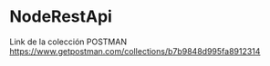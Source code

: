 # NodeRestApi

Link de la colección POSTMAN 
https://www.getpostman.com/collections/b7b9848d995fa8912314
